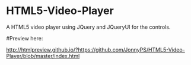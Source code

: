 # HTML5-Video-Player
A HTML5 video player using JQuery and JQueryUI for the controls.

#Preview here:

http://htmlpreview.github.io/?https://github.com/JonnyPS/HTML5-Video-Player/blob/master/index.html